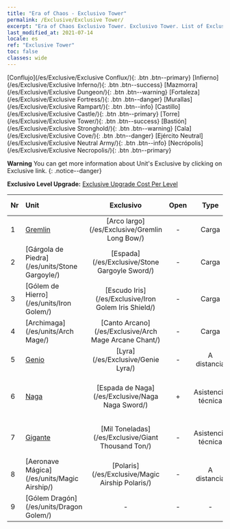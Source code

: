 ```yaml
---
title: "Era of Chaos - Exclusivo Tower"
permalink: /Exclusive/Exclusive Tower/
excerpt: "Era of Chaos Exclusivo Tower. Exclusivo Tower. List of Exclusivo Tower in Era of Chaos"
last_modified_at: 2021-07-14
locale: es
ref: "Exclusive Tower"
toc: false
classes: wide
---
```

 [Conflujo](/es/Exclusive/Exclusive Conflux/){: .btn .btn--primary} [Infierno](/es/Exclusive/Exclusive Inferno/){: .btn .btn--success} [Mazmorra](/es/Exclusive/Exclusive Dungeon/){: .btn .btn--warning} [Fortaleza](/es/Exclusive/Exclusive Fortress/){: .btn .btn--danger} [Murallas](/es/Exclusive/Exclusive Rampart/){: .btn .btn--info} [Castillo](/es/Exclusive/Exclusive Castle/){: .btn .btn--primary} [Torre](/es/Exclusive/Exclusive Tower/){: .btn .btn--success} [Bastión](/es/Exclusive/Exclusive Stronghold/){: .btn .btn--warning} [Cala](/es/Exclusive/Exclusive Cove/){: .btn .btn--danger} [Ejército Neutral](/es/Exclusive/Exclusive Neutral Army/){: .btn .btn--info} [Necrópolis](/es/Exclusive/Exclusive Necropolis/){: .btn .btn--primary} 

**Warning** You can get more information about Unit's Exclusive by clicking on Exclusive link. 
{: .notice--danger}

 **Exclusivo Level Upgrade:** [Exclusive Upgrade Cost Per Level](/Exclusive/ExclusiveUpgradeCostPerLevel/)

  | Nr |         Unit        | Exclusivo | Open  |    Type   |  Item to Rank UP      |  Aspecto   |
  |:---|:--------------------|:-------------:|:-----:|:---------:|:---------------------:|:-------:|
  | 1  | [Gremlin](/es/units/Gremlin/) | [Arco largo](/es/Exclusive/Gremlin Long Bow/) | - | Carga | [Ficha de Arco Largo](/ItemsES/con_914/) | - |
  | 2  | [Gárgola de Piedra](/es/units/Stone Gargoyle/) | [Espada](/es/Exclusive/Stone Gargoyle Sword/) | - | Carga | [Ficha de espada](/ItemsES/con_912/) | - |
  | 3  | [Gólem de Hierro](/es/units/Iron Golem/) | [Escudo Iris](/es/Exclusive/Iron Golem Iris Shield/) | - | Carga | [Ficha de Escudo Iris](/ItemsES/con_913/) | - |
  | 4  | [Archimaga](/es/units/Arch Mage/) | [Canto Arcano](/es/Exclusive/Arch Mage Arcane Chant/) | - | Carga | [Ficha de Canto Arcano](/ItemsES/con_915/) | - |
  | 5  | [Genio](/es/units/Genie/) | [Lyra](/es/Exclusive/Genie Lyra/) | - | A distancia | [Ficha de Lyra](/ItemsES/con_986/) | [Aspecto Especial de Lyra](/ItemsES/con_654/) |
  | 6  | [Naga](/es/units/Naga/) | [Espada de Naga](/es/Exclusive/Naga Naga Sword/) | + | Asistencia técnica | [Ficha de Espada Naga](/ItemsES/con_987/) | [Aspecto Especial de Espada de Naga](/ItemsES/con_655/) |
  | 7  | [Gigante](/es/units/Giant/) | [Mil Toneladas](/es/Exclusive/Giant Thousand Ton/) | - | Asistencia técnica | [Ficha de Mil Toneladas](/ItemsES/con_988/) | [Aspecto Especial de Mil Toneladas](/ItemsES/con_656/) |
  | 8  | [Aeronave Mágica](/es/units/Magic Airship/) | [Polaris](/es/Exclusive/Magic Airship Polaris/) | - | A distancia | [Ficha de Polaris](/ItemsES/con_989/) | [Aspecto Especial de Polaris](/ItemsES/con_657/) |
  | 9  | [Gólem Dragón](/es/units/Dragon Golem/) | - | - | - | none | none |
